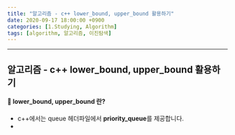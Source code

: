```yaml
---
title: "알고리즘 - c++ lower_bound, upper_bound 활용하기"
date: 2020-09-17 18:00:00 +0900
categories: [1.Studying, Algorithm]
tags: [algorithm, 알고리즘, 이진탐색]
---
```




------

## **알고리즘 - c++ lower_bound, upper_bound 활용하기**

#### **📌 lower_bound, upper_bound 란?**

* c++에서는 queue 헤더파일에서 **priority_queue**를 제공합니다.
* 
